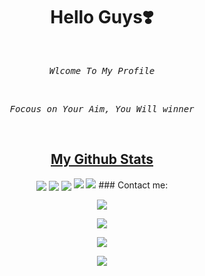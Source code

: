 <div align="center">
<h1> Hello Guys❣️<br></h1>
<br>
<i> <pre>Wlcome To My Profile</pre><br></i>

<i> <pre>Focous on Your Aim, You Will winner</pre><br></i>



<h2 align="center"><u>My Github Stats</u></h2>
<p align="center">
<img align="center" src="https://github-readme-stats.vercel.app/api/top-langs/?username=KasRoudra&layout=compact&bg_color=0,73FA79,73FDFF,7A81FF&theme=graywhite&langs_count=10&exclude_repo=kasweb">
<img align="center" src="https://github-readme-stats.vercel.app/api?username=KasRoudra&count_private=true&show_icons=trueline_height=21&bg_color=0,EC6C6C,FFD479,FFFC79,73FA79&theme=graywhite">	
<img align="center" src="https://github-readme-streak-stats.herokuapp.com/?user=KasRoudra&theme=dracula">
<img src="https://metrics.lecoq.io/KasRoudra">	
<img src="https://github-profile-trophy.vercel.app/?username=KasRoudra&theme=onedark&title=MultiLanguage,Stars,Commit,Followers,Repo,PR">
### Contact me:

<a href="https://github.com/KasRoudra" target="_blank"><img src="https://img.shields.io/badge/Github-KasRoudra-green?style=for-the-badge&logo=github"></a>

<a href="https://facebook.com/KasRoudra" target="_blank"><img src="https://img.shields.io/badge/FaceBook-KasRoudra-purple?style=for-the-badge&logo=facebook"></a>

<a href="https://m.me/KasRoudra" target="_blank"><img src="https://img.shields.io/badge/Messenger-KasRoudra-red?style=for-the-badge&logo=messenger"></a>

<a href="mailto:kasroudrakrd@gmail.com" target="_blank"><img src="https://img.shields.io/badge/Email-kasroudrakrd@gmail.com-teal?style=for-the-badge&logo=gmail"></a>
